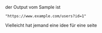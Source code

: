 der Output vom Sample ist 
~~~
"https://www.example.com/users?id=1"
~~~

Vielleicht hat jemand eine idee für eine seite
